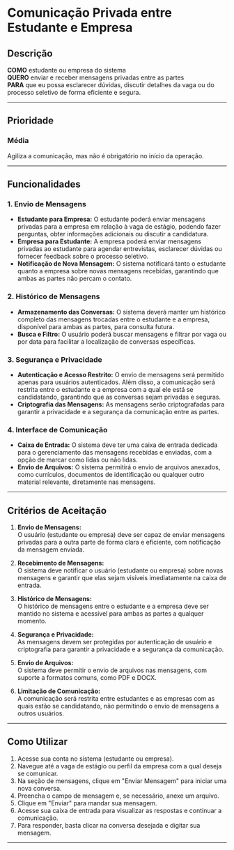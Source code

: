 # Comunicação Privada entre Estudante e Empresa

## Descrição

**COMO** estudante ou empresa do sistema  
**QUERO** enviar e receber mensagens privadas entre as partes  
**PARA** que eu possa esclarecer dúvidas, discutir detalhes da vaga ou do processo seletivo de forma eficiente e segura.

---

## Prioridade  
### Média  
Agiliza a comunicação, mas não é obrigatório no início da operação.  

---
## Funcionalidades

### 1. **Envio de Mensagens**
   - **Estudante para Empresa:** O estudante poderá enviar mensagens privadas para a empresa em relação à vaga de estágio, podendo fazer perguntas, obter informações adicionais ou discutir a candidatura.
   - **Empresa para Estudante:** A empresa poderá enviar mensagens privadas ao estudante para agendar entrevistas, esclarecer dúvidas ou fornecer feedback sobre o processo seletivo.
   - **Notificação de Nova Mensagem:** O sistema notificará tanto o estudante quanto a empresa sobre novas mensagens recebidas, garantindo que ambas as partes não percam o contato.

### 2. **Histórico de Mensagens**
   - **Armazenamento das Conversas:** O sistema deverá manter um histórico completo das mensagens trocadas entre o estudante e a empresa, disponível para ambas as partes, para consulta futura.
   - **Busca e Filtro:** O usuário poderá buscar mensagens e filtrar por vaga ou por data para facilitar a localização de conversas específicas.

### 3. **Segurança e Privacidade**
   - **Autenticação e Acesso Restrito:** O envio de mensagens será permitido apenas para usuários autenticados. Além disso, a comunicação será restrita entre o estudante e a empresa com a qual ele está se candidatando, garantindo que as conversas sejam privadas e seguras.
   - **Criptografia das Mensagens:** As mensagens serão criptografadas para garantir a privacidade e a segurança da comunicação entre as partes.

### 4. **Interface de Comunicação**
   - **Caixa de Entrada:** O sistema deve ter uma caixa de entrada dedicada para o gerenciamento das mensagens recebidas e enviadas, com a opção de marcar como lidas ou não lidas.
   - **Envio de Arquivos:** O sistema permitirá o envio de arquivos anexados, como currículos, documentos de identificação ou qualquer outro material relevante, diretamente nas mensagens.

---

## Critérios de Aceitação

1. **Envio de Mensagens:**  
   O usuário (estudante ou empresa) deve ser capaz de enviar mensagens privadas para a outra parte de forma clara e eficiente, com notificação da mensagem enviada.

2. **Recebimento de Mensagens:**  
   O sistema deve notificar o usuário (estudante ou empresa) sobre novas mensagens e garantir que elas sejam visíveis imediatamente na caixa de entrada.

3. **Histórico de Mensagens:**  
   O histórico de mensagens entre o estudante e a empresa deve ser mantido no sistema e acessível para ambas as partes a qualquer momento.

4. **Segurança e Privacidade:**  
   As mensagens devem ser protegidas por autenticação de usuário e criptografia para garantir a privacidade e a segurança da comunicação.

5. **Envio de Arquivos:**  
   O sistema deve permitir o envio de arquivos nas mensagens, com suporte a formatos comuns, como PDF e DOCX.

6. **Limitação de Comunicação:**  
   A comunicação será restrita entre estudantes e as empresas com as quais estão se candidatando, não permitindo o envio de mensagens a outros usuários.

---

## Como Utilizar

1. Acesse sua conta no sistema (estudante ou empresa).
2. Navegue até a vaga de estágio ou perfil da empresa com a qual deseja se comunicar.
3. Na seção de mensagens, clique em "Enviar Mensagem" para iniciar uma nova conversa.
4. Preencha o campo de mensagem e, se necessário, anexe um arquivo.
5. Clique em "Enviar" para mandar sua mensagem.
6. Acesse sua caixa de entrada para visualizar as respostas e continuar a comunicação.
7. Para responder, basta clicar na conversa desejada e digitar sua mensagem.

---